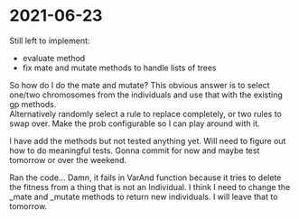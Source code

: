 # 2021-06-23
Still left to implement:
- evaluate method
- fix mate and mutate methods to handle lists of trees

So how do I do the mate and mutate?  This obvious answer is to select one/two chromosomes from the individuals and use that with the existing gp methods.  
Alternatively randomly select a rule to replace completely, or two rules to swap over.   Make the prob configurable so I can play around with it.

I have add the methods but not tested anything yet.  Will need to figure out how to do meaningful tests.  Gonna commit for now and maybe test tomorrow or over the weekend.

Ran the code...
Damn, it fails in VarAnd function because it tries to delete the fitness from a thing that is not an Individual.  I think I need to change the \_mate and \_mutate methods to return new individuals.
I will leave that to tomorrow.
